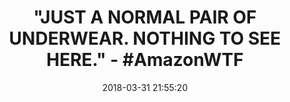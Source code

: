 ---
title: '"JUST A NORMAL PAIR OF UNDERWEAR. NOTHING TO SEE HERE." - #AmazonWTF'
name: >-
  Clearance！Man Boxer,ZYooh Sexy Soft Cotton Breathable Bulge Pouch Briefs
  Trunks Underwear (Orange, XL)
date: '2018-03-31 21:55:20'
buy_now: >-
  https://www.amazon.com/Clearance-Cotton-Breathable-Briefs-Underwear/dp/B077TNNWRP?psc=1&SubscriptionId=AKIAIA5RBQIWQVTCUEUQ&tag=coldcutdeals-20&linkCode=xm2&camp=2025&creative=165953&creativeASIN=B077TNNWRP
description_markdown: >+
  Clearance！Man Boxer,ZYooh Sexy Soft Cotton Breathable Bulge Pouch Briefs
  Trunks Underwear (Orange, XL)

    - ❤3-7 Days Expedited Shipping.❤12-20 Days Standard shipping.❤Within 24 Hours Shipping Out.❤

    - ❤This Seduction Underpants is very flexible,Free Size Fits Most Men/Boys

    - ❤Bring you the most comfortable enjoyment;Make you super sexy and seductive.

    - ❤A good gift for your special person;It must be the best gift for romantic festivals（❤Christmas gift❤Wedding anniversary gift❤Valentine's Day gift❤Thanksgiving gift❤birthday gift❤ ）

    - ❤NOTE: Asian size (smaller than US);PLS check our SIZE CHART carefully before you purchase!!!Satisfaction 100% Guaranteed:Click"ZYooh" for more new fashion style items;If you any have problems about our items,please feel free to contact us.Provide satisfactory response within 24 hours.

tweet_id_str: '980201908047577088'
price: $0.68
you_save: ''
asin: B077TNNWRP
image: 'https://images-na.ssl-images-amazon.com/images/I/41cX9HTaXbL.jpg'

---
